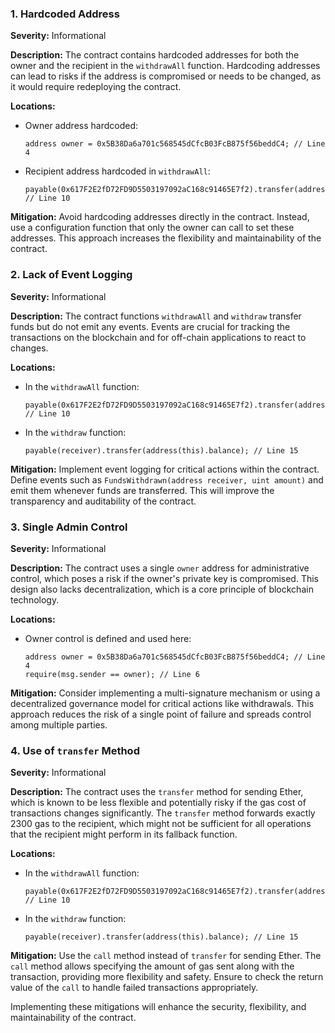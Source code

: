 ### 1. **Hardcoded Address**

**Severity:**
Informational

**Description:**
The contract contains hardcoded addresses for both the owner and the recipient in the `withdrawAll` function. Hardcoding addresses can lead to risks if the address is compromised or needs to be changed, as it would require redeploying the contract.

**Locations:**

- Owner address hardcoded:
  ```solidity
  address owner = 0x5B38Da6a701c568545dCfcB03FcB875f56beddC4; // Line 4
  ```
- Recipient address hardcoded in `withdrawAll`:
  ```solidity
  payable(0x617F2E2fD72FD9D5503197092aC168c91465E7f2).transfer(address(this).balance); // Line 10
  ```

**Mitigation:**
Avoid hardcoding addresses directly in the contract. Instead, use a configuration function that only the owner can call to set these addresses. This approach increases the flexibility and maintainability of the contract.

### 2. **Lack of Event Logging**

**Severity:**
Informational

**Description:**
The contract functions `withdrawAll` and `withdraw` transfer funds but do not emit any events. Events are crucial for tracking the transactions on the blockchain and for off-chain applications to react to changes.

**Locations:**

- In the `withdrawAll` function:
  ```solidity
  payable(0x617F2E2fD72FD9D5503197092aC168c91465E7f2).transfer(address(this).balance); // Line 10
  ```
- In the `withdraw` function:
  ```solidity
  payable(receiver).transfer(address(this).balance); // Line 15
  ```

**Mitigation:**
Implement event logging for critical actions within the contract. Define events such as `FundsWithdrawn(address receiver, uint amount)` and emit them whenever funds are transferred. This will improve the transparency and auditability of the contract.

### 3. **Single Admin Control**

**Severity:**
Informational

**Description:**
The contract uses a single `owner` address for administrative control, which poses a risk if the owner's private key is compromised. This design also lacks decentralization, which is a core principle of blockchain technology.

**Locations:**

- Owner control is defined and used here:
  ```solidity
  address owner = 0x5B38Da6a701c568545dCfcB03FcB875f56beddC4; // Line 4
  require(msg.sender == owner); // Line 6
  ```

**Mitigation:**
Consider implementing a multi-signature mechanism or using a decentralized governance model for critical actions like withdrawals. This approach reduces the risk of a single point of failure and spreads control among multiple parties.

### 4. **Use of `transfer` Method**

**Severity:**
Informational

**Description:**
The contract uses the `transfer` method for sending Ether, which is known to be less flexible and potentially risky if the gas cost of transactions changes significantly. The `transfer` method forwards exactly 2300 gas to the recipient, which might not be sufficient for all operations that the recipient might perform in its fallback function.

**Locations:**

- In the `withdrawAll` function:
  ```solidity
  payable(0x617F2E2fD72FD9D5503197092aC168c91465E7f2).transfer(address(this).balance); // Line 10
  ```
- In the `withdraw` function:
  ```solidity
  payable(receiver).transfer(address(this).balance); // Line 15
  ```

**Mitigation:**
Use the `call` method instead of `transfer` for sending Ether. The `call` method allows specifying the amount of gas sent along with the transaction, providing more flexibility and safety. Ensure to check the return value of the `call` to handle failed transactions appropriately.

Implementing these mitigations will enhance the security, flexibility, and maintainability of the contract.